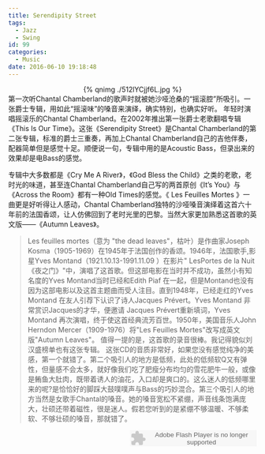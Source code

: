 ```yaml
---
title: Serendipity Street
tags:
  - Jazz
  - Swing
id: 99
categories:
  - Music
date: 2016-06-10 19:18:48
---
```

<div align=center>
{% qnimg ./512lYCjjf6L.jpg %}
</div>
第一次听Chantal Chamberland的歌声时就被她沙哑沧桑的“摇滚腔”所吸引。一张爵士专辑，用如此“摇滚味”的嗓音来演绎，确实特别，也确实好听。
年轻时演唱摇滚乐的Chantal Chamberland。在2002年推出第一张爵士老歌翻唱专辑《This Is Our Time》。这张《Serendipity Street》是Chantal Chamberland的第二张专辑，标准的爵士三重奏，再加上Chantal Chamberland自己的吉他伴奏，配器简单但是感觉十足。顺便说一句，专辑中用的是Acoustic Bass，但录出来的效果却是电Bass的感觉。

专辑中大多数都是《Cry Me A River》，《God Bless the Child》之类的老歌，老时光的味道，甚至连Chantal Chamberland自己写的两首原创《It’s You》与《Across the Room》都有一种Old Times的感觉。《 Les Feuilles Mortes 》一曲更是好听得让人感动，Chantal Chamberland独特的沙哑嗓音演绎着这首六十年前的法国香颂，让人仿佛回到了老时光里的巴黎。当然大家更加熟悉这首歌的英文版——《Autumn Leaves》。

> Les feuilles mortes（意为 "the dead leaves"，枯叶）是作曲家Joseph Kosma（1905-1969）在1945年于法国创作的香颂。1946年，法国歌手,影星Yves Montand（1921.10.13-1991.11.09 ）在影片" LesPortes de la Nuit《夜之门》"中，演唱了这首歌。但这部电影在当时并不成功，虽然小有知名度的Yves Montand当时已经和Edith Piaf 在一起，但是Montand也没有因为这部电影以及这首主题曲而受人注目。直到1948年，已经走红的Yves Montand 在友人引荐下认识了诗人Jacques Prévert。Yves Montand 非常赏识Jacques的才华，便邀请 Jacques Prévert重新填词，Yves Montand 再次演唱，终于使这首经典流芳百世。1950年，美国音乐人John Herndon Mercer（1909-1976）将"Les Feuilles Mortes"改写成英文版"Autumn Leaves"。
值得一提的是，这首歌的录音很棒。我记得貌似刘汉盛榜单也有这张专辑。
这张CD的音质非常好，如果您没有感觉纯净的美感，第一个就错了。第二个吸引人的地方是低频，此处的低频软Q又有弹性，但量感不会太多，就好像我们吃了肥瘦分布均匀的雪花肥牛一般，或像是鲔鱼大肚肉，既带着诱人的油花，入口却是爽口的。这么迷人的低频哪里来的呢?是恰恰好的脚踩大鼓噗噗声与Bass的巧妙混合。第三个吸引人的地方当然是女歌手Chantal的嗓音。她的嗓音宽松不紧绷，声音线条饱满庞大，壮硕还带着磁性，很是迷人。假若您听到的是紧绷不够温暖、不够柔软、不够壮硕的嗓音，那就错了。

<embed style="float: right;" src="http://www.xiami.com/widget/187266378_3677586/singlePlayer.swf" type="application/x-shockwave-flash" width="257" height="33"></embed>